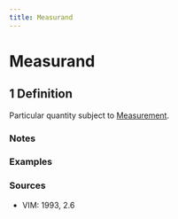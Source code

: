 ```yaml
---
title: Measurand 
---
```


# Measurand 

## 1 Definition 

Particular quantity subject to [Measurement](../measurement).

### Notes 

### Examples 

### Sources
- VIM: 1993, 2.6